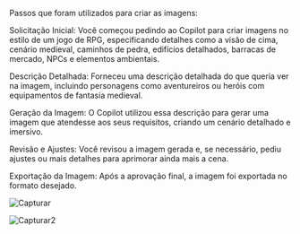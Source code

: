 Passos que foram utilizados para criar as imagens:

Solicitação Inicial: Você começou pedindo ao Copilot para criar imagens no estilo de um jogo de RPG, especificando detalhes como a visão de cima, cenário medieval, caminhos de pedra, edifícios detalhados, barracas de mercado, NPCs e elementos ambientais.

Descrição Detalhada: Forneceu uma descrição detalhada do que queria ver na imagem, incluindo personagens como aventureiros ou heróis com equipamentos de fantasia medieval.

Geração da Imagem: O Copilot utilizou essa descrição para gerar uma imagem que atendesse aos seus requisitos, criando um cenário detalhado e imersivo.

Revisão e Ajustes: Você revisou a imagem gerada e, se necessário, pediu ajustes ou mais detalhes para aprimorar ainda mais a cena.

Exportação da Imagem: Após a aprovação final, a imagem foi exportada no formato desejado.

![Capturar](https://github.com/user-attachments/assets/18d27969-4a4f-4404-b0e9-b2b32ecde021)

![Capturar2](https://github.com/user-attachments/assets/2b8db8dc-f69e-4084-a0f4-34b9b68576cc)

